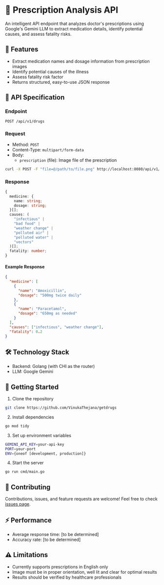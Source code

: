 # 🏥 Prescription Analysis API

An intelligent API endpoint that analyzes doctor's prescriptions using Google's Gemini LLM to extract medication details, identify potential causes, and assess fatality risks.

## 🚀 Features

- Extract medication names and dosage information from prescription images
- Identify potential causes of the illness
- Assess fatality risk factor
- Returns structured, easy-to-use JSON response

## 📝 API Specification

### Endpoint

```
POST /api/v1/drugs
```

### Request

- Method: `POST`
- Content-Type: `multipart/form-data`
- Body: 
  - `prescription` (file): Image file of the prescription

```bash
curl -X POST -F "file=@/path/to/file.png" http://localhost:8080/api/v1/drugs
```

### Response

```typescript
{
  medicine: {
    name: string;
    dosage: string;
  }[];
  causes: (
    "infectious" |
    "bad food" |
    "weather change" |
    "polluted air" |
    "polluted water" |
    "vectors"
  )[];
  fatality: number;
}
```

#### Example Response

```json
{
  "medicine": [
    {
      "name": "Amoxicillin",
      "dosage": "500mg twice daily"
    },
    {
      "name": "Paracetamol",
      "dosage": "650mg as needed"
    }
  ],
  "causes": ["infectious", "weather change"],
  "fatality": 0.2
}
```

## 🛠️ Technology Stack

- Backend: Golang (with CHI as the router)
- LLM: Google Gemini

## 🚦 Getting Started

1. Clone the repository
```bash
git clone https://github.com/VinukaThejana/getdrugs
```

2. Install dependencies
```bash
go mod tidy
```

3. Set up environment variables
```bash
GEMINI_API_KEY=your-api-key
PORT=your-port
ENV={oneof [development, production]}
```

4. Start the server
```bash
go run cmd/main.go
```


## 🤝 Contributing

Contributions, issues, and feature requests are welcome! Feel free to check [issues page](https://github.com/VinukaThejana/getdrugs/issues).

## ⚡ Performance

- Average response time: [to be determined]
- Accuracy rate: [to be determined]

## ⚠️ Limitations

- Currently supports prescriptions in English only
- Image must be in proper orientation, well lit and clear for optimal results
- Results should be verified by healthcare professionals
